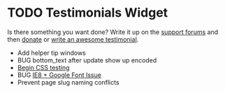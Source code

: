 # TODO Testimonials Widget

Is there something you want done? Write it up on the [support forums](http://wordpress.org/support/plugin/testimonials-widget) and then [donate](http://aihr.us/about-aihrus/donate/) or [write an awesome testimonial](http://aihr.us/about-aihrus/testimonials/add-testimonial/).

* Add helper tip windows
* BUG bottom_text after update show up encoded
* [Begin CSS testing](http://www.netmagazine.com/tutorials/4-tools-automatic-css-testing)
* BUG [IE8 + Google Font Issue](http://wordpress.org/support/topic/ie8-google-font-issue)
* Prevent page slug naming conflicts